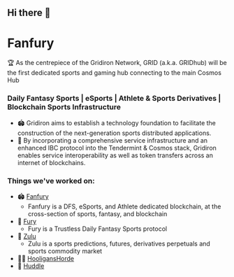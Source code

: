 ## Hi there 👋

# Fanfury 
🏆 As the centrepiece of the Gridiron Network, GRID (a.k.a. GRIDhub) will be the first dedicated sports and gaming hub connecting to the main Cosmos Hub

### Daily Fantasy Sports | eSports | Athlete & Sports Derivatives | Blockchain Sports Infrastructure


* 🏟️ Gridiron aims to establish a technology foundation to facilitate the construction of the next-generation sports distributed applications. 
* 🧬 By incorporating a comprehensive service infrastructure and an enhanced IBC protocol into the Tendermint & Cosmos stack, Gridiron enables service interoperability as well as token transfers across an internet of blockchains. 
 


### Things we've worked on:

* 🏟️ [Fanfury](https://github.com/fanfury-sports/fanfury)
  * Fanfury is a DFS, eSports, and Athlete dedicated blockchain, at the cross-section of sports, fantasy, and blockchain
* 👾 [Fury](https://github.com/fanfury-sports/fury)
  * Fury is a Trustless Daily Fantasy Sports protocol
* 🪬 [Zulu](https://github.com/zulumarkets/zulu)
  * Zulu is a sports predictions, futures, derivatives perpetuals and sports commodity market
* 🥷🏿 [HooligansHorde](https://github.com/github.com/hooliganshoardeturfs/hooliganshorde)
* 🧬 [Huddle](https://github.com/github.com/fanfury-sports/huddle)
